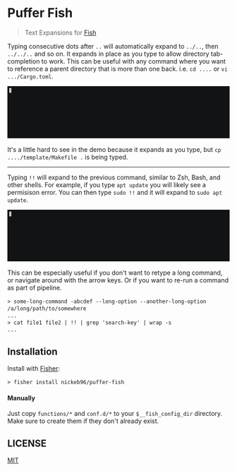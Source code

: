 # Puffer Fish

> Text Expansions for [Fish](https://fishshell.com/)

Typing consecutive dots after `..` will automatically expand to `../..`, then `../../..` and so on.  It expands in place as you type to allow directory tab-completion to work.  This can be useful with any command where you want to reference a parent directory that is more than one back.  i.e. `cd ....` or `vi .../Cargo.toml`.

![dot dot demo](./dot-dot-demo.gif)

It's a little hard to see in the demo because it expands as you type, but `cp ..../template/Makefile .` is being typed.

--------------------------------------------------------------------------------

Typing `!!` will expand to the previous command, similar to Zsh, Bash, and other shells.  For example, if you type `apt update` you will likely see a permisison error.  You can then type `sudo !!` and it will expand to `sudo apt update`.

![exclamation demo](./exclamation-demo.gif)

This can be especially useful if you don't want to retype a long command, or navigate around with the arrow keys.  Or if you want to re-run a command as part of pipeline.

```console
> some-long-command -abcdef --long-option --another-long-option /a/long/path/to/somewhere
...
> cat file1 file2 | !! | grep 'search-key' | wrap -s
...
```

## Installation

Install with [Fisher](https://github.com/jorgebucaran/fisher "fish plugin manager"):

```console
> fisher install nickeb96/puffer-fish
```

#### Manually

Just copy `functions/*` and `conf.d/*` to your `$__fish_config_dir` directory. Make sure to create them if they don't already exist.

## LICENSE

[MIT](LICENSE)
